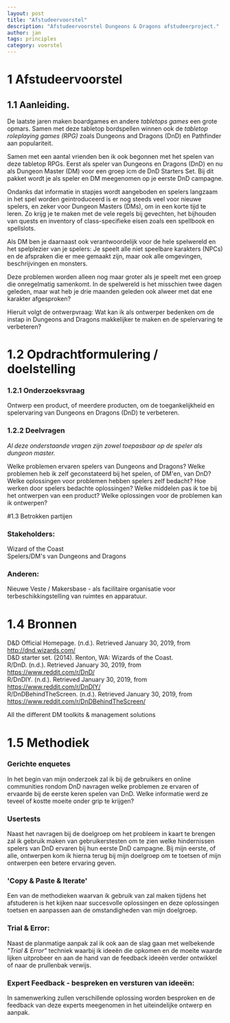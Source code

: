 ```yaml
---
layout: post
title: "Afstudeervoorstel"
description: "Afstudeervoorstel Dungeons & Dragons afstudeerproject."
author: jan
tags: principles
category: voorstel
---
```


# 1 Afstudeervoorstel

## 1.1 Aanleiding.
De laatste jaren maken boardgames en andere _tabletops games_ een grote opmars. Samen met deze tabletop bordspellen winnen ook de _tabletop roleplaying games (RPG)_ zoals Dungeons and Dragons (DnD) en Pathfinder aan populariteit.

Samen met een aantal vrienden ben ik ook begonnen met het spelen van deze tabletop RPGs. Eerst als speler van Dungeons en Dragons (DnD) en nu als Dungeon Master (DM) voor een groep icm de DnD Starters Set. Bij dit pakket wordt je als speler en DM meegenomen op je eerste DnD campagne.

Ondanks dat informatie in stapjes wordt aangeboden en spelers langzaam in het spel worden geintroduceerd is er nog steeds veel voor nieuwe spelers, en zeker voor Dungeon Masters (DMs), om in een korte tijd te leren. Zo krijg je te maken met de vele regels bij gevechten, het bijhouden van quests en inventory of class-specifieke eisen zoals een spellbook en spellslots.

Als DM ben je daarnaast ook verantwoordelijk voor de hele spelwereld en het spelplezier van je spelers: Je speelt alle niet speelbare karakters (NPCs) en de afspraken die er mee gemaakt zijn, maar ook alle omgevingen, beschrijvingen en monsters.

Deze problemen worden alleen nog maar groter als je speelt met een groep die onregelmatig samenkomt. In de spelwereld is het misschien twee dagen geleden, maar wat heb je drie maanden geleden ook alweer met dat ene karakter afgesproken?

Hieruit volgt de ontwerpvraag: Wat kan ik als ontwerper bedenken om de instap in Dungeons and Dragons makkelijker te maken en de spelervaring te verbeteren?


# 1.2 Opdrachtformulering / doelstelling

### 1.2.1 Onderzoeksvraag
Ontwerp een product, of meerdere producten, om de toegankelijkheid en spelervaring van Dungeons en Dragons (DnD) te verbeteren.

### 1.2.2 Deelvragen
_Al deze onderstaande vragen zijn zowel toepasbaar op de speler als dungeon master._

Welke problemen ervaren spelers van Dungeons and Dragons?
Welke problemen heb ik zelf geconstateerd bij het spelen, of DM'en, van DnD?
Welke oplossingen voor problemen hebben spelers zelf bedacht?
Hoe werken door spelers bedachte oplossingen?
Welke middelen pas ik toe bij het ontwerpen van een product?
Welke oplossingen voor de problemen kan ik ontwerpen?

#1.3 Betrokken partijen

### Stakeholders:
Wizard of the Coast  
Spelers/DM's van Dungeons and Dragons  
### Anderen:
Nieuwe Veste / Makersbase - als facilitaire organisatie voor terbeschikkingstelling van ruimtes en apparatuur.

# 1.4 Bronnen
D&D Official Homepage. (n.d.). Retrieved January 30, 2019, from http://dnd.wizards.com/  
D&D starter set. (2014). Renton, WA: Wizards of the Coast.  
R/DnD. (n.d.). Retrieved January 30, 2019, from https://www.reddit.com/r/DnD/  
R/DnDIY. (n.d.). Retrieved January 30, 2019, from https://www.reddit.com/r/DnDIY/  
R/DnDBehindTheScreen. (n.d.). Retrieved January 30, 2019, from https://www.reddit.com/r/DnDBehindTheScreen/ 

All the different DM toolkits & management solutions
	
# 1.5 Methodiek

### Gerichte enquetes
In het begin van mijn onderzoek zal ik bij de gebruikers en online communities rondom DnD navragen welke problemen ze ervaren of ervaarde bij de eerste keren spelen van DnD. Welke informatie werd ze teveel of kostte moeite onder grip te krijgen?

### Usertests
Naast het navragen bij de doelgroep om het probleem in kaart te brengen zal ik gebruik maken van gebruikerstesten om te zien welke hindernissen spelers van DnD ervaren bij hun eerste DnD campagne. Bij mijn eerste, of alle, ontwerpen kom ik hierna terug bij mijn doelgroep om te toetsen of mijn ontwerpen een betere ervaring geven.

### 'Copy & Paste & Iterate'
Een van de methodieken waarvan ik gebruik van zal maken tijdens het afstuderen is het kijken naar succesvolle oplossingen en deze oplossingen toetsen en aanpassen aan de omstandigheden van mijn doelgroep.

### Trial & Error:
Naast de planmatige aanpak zal ik ook aan de slag gaan met welbekende _"Trial & Error"_ techniek waarbij ik ideeën die opkomen en de moeite waarde lijken uitprobeer en aan de hand van de feedback ideeën verder ontwikkel of naar de prullenbak verwijs.
	
### Expert Feedback - bespreken en versturen van ideeën:
In samenwerking zullen verschillende oplossing worden besproken en de feedback van deze experts meegenomen in het uiteindelijke ontwerp en aanpak.